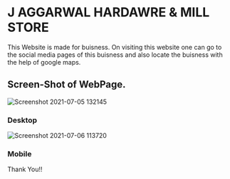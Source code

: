 # J AGGARWAL HARDAWRE & MILL STORE 

This Website is made for buisness. On visiting this website one can go to the social media pages of this buisness and also locate the buisness with the help of google maps.

## Screen-Shot of WebPage.

![Screenshot 2021-07-05 132145](https://user-images.githubusercontent.com/85010722/124551665-1ff79000-de50-11eb-9a6e-c0d9f0634b67.jpg)
   ### Desktop
   
   ![Screenshot 2021-07-06 113720](https://user-images.githubusercontent.com/85010722/124551730-34d42380-de50-11eb-9cd1-e1b0aead773c.jpg)
   ### Mobile

Thank You!!
